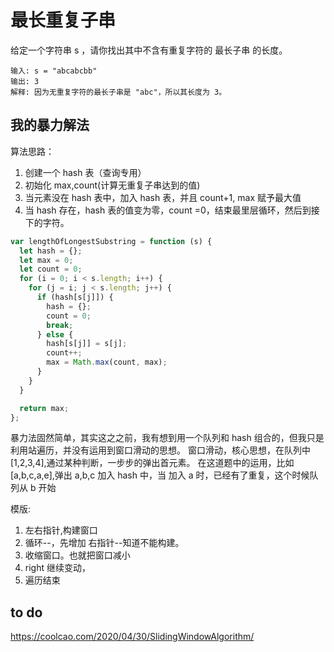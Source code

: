 # 最长重复子串

给定一个字符串 s ，请你找出其中不含有重复字符的 最长子串 的长度。

```
输入: s = "abcabcbb"
输出: 3
解释: 因为无重复字符的最长子串是 "abc"，所以其长度为 3。
```

## 我的暴力解法

算法思路：

1.  创建一个 hash 表（查询专用）
2.  初始化 max,count(计算无重复子串达到的值)
3.  当元素没在 hash 表中，加入 hash 表，并且 count+1, max 赋予最大值
4.  当 hash 存在，hash 表的值变为零，count =0，结束最里层循环，然后到接下的字符。

```js
var lengthOfLongestSubstring = function (s) {
  let hash = {};
  let max = 0;
  let count = 0;
  for (i = 0; i < s.length; i++) {
    for (j = i; j < s.length; j++) {
      if (hash[s[j]]) {
        hash = {};
        count = 0;
        break;
      } else {
        hash[s[j]] = s[j];
        count++;
        max = Math.max(count, max);
      }
    }
  }

  return max;
};
```

暴力法固然简单，其实这之之前，我有想到用一个队列和 hash 组合的，但我只是利用站遍历，并没有运用到窗口滑动的思想。
窗口滑动，核心思想，在队列中 [1,2,3,4],通过某种判断，一步步的弹出首元素。
在这道题中的运用，比如 [a,b,c,a,e],弹出 a,b,c 加入 hash 中，当 加入 a 时，已经有了重复，这个时候队列从 b 开始

模版:

1.  左右指针,构建窗口
2.  循环--，先增加 右指针--知道不能构建。
3.  收缩窗口。也就把窗口减小
4.  right 继续变动，
5.  遍历结束

## to do

https://coolcao.com/2020/04/30/SlidingWindowAlgorithm/
